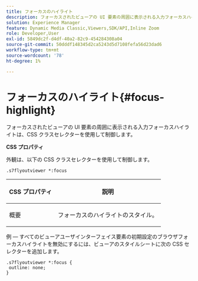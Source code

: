 ```yaml
---
title: フォーカスのハイライト
description: フォーカスされたビューアの UI 要素の周囲に表示される入力フォーカスハイライトは、CSS クラスセレクターを使用して制御します。
solution: Experience Manager
feature: Dynamic Media Classic,Viewers,SDK/API,Inline Zoom
role: Developer,User
exl-id: 5849dc2f-d4df-40a2-82c9-454284308a04
source-git-commit: 50dddf148345d2ca5243d5d7108fefa56d23dad6
workflow-type: tm+mt
source-wordcount: '78'
ht-degree: 1%

---
```


# フォーカスのハイライト{#focus-highlight}

フォーカスされたビューアの UI 要素の周囲に表示される入力フォーカスハイライトは、CSS クラスセレクターを使用して制御します。

<!--<a id="section_061E550C1C1D4DB2BD663A898895B38C"></a>-->

**CSS プロパティ**

外観は、以下の CSS クラスセレクターを使用して制御します。

```
.s7flyoutviewer *:focus
```

<table id="table_94EE3F5BBE4547C0B4943471CEE7EDE4"> 
 <thead> 
  <tr> 
   <th colname="col1" class="entry"> <p> CSS プロパティ </p> </th> 
   <th colname="col2" class="entry"> <p>説明 </p> </th> 
  </tr> 
 </thead>
 <tbody> 
  <tr> 
   <td colname="col1"> <p> <span class="codeph"> 概要 </span> </p> </td> 
   <td colname="col2"> <p>フォーカスのハイライトのスタイル。 </p> </td> 
  </tr> 
 </tbody> 
</table>

例 — すべてのビューアユーザインターフェイス要素の初期設定のブラウザフォーカスハイライトを無効にするには、ビューアのスタイルシートに次の CSS セレクターを追加します。

```
.s7flyoutviewer *:focus { 
 outline: none; 
}
```
